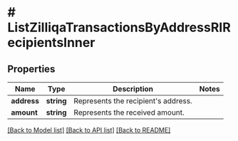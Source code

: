 # # ListZilliqaTransactionsByAddressRIRecipientsInner

## Properties

Name | Type | Description | Notes
------------ | ------------- | ------------- | -------------
**address** | **string** | Represents the recipient&#39;s address. |
**amount** | **string** | Represents the received amount. |

[[Back to Model list]](../../README.md#models) [[Back to API list]](../../README.md#endpoints) [[Back to README]](../../README.md)

